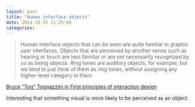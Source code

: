```yaml
---
layout: post
title: "Human interface objects"
date: 2014-10-16 11:25:09
categories: 
---
```

> Human interface objects that can be seen are quite familiar in graphic user interfaces. Objects that are perceived by another sense such as hearing or touch are less familiar or are not necessarily recognized by us as being objects. Ring tones are auditory objects, for example, but we tend to just think of them as ring tones, without assigning any higher-level category to them.

[Bruce "Tog" Tognazzini in First principles of interaction design](http://asktog.com/atc/principles-of-interaction-design)

Interesting that something visual is more likely to be perceived as an object. 